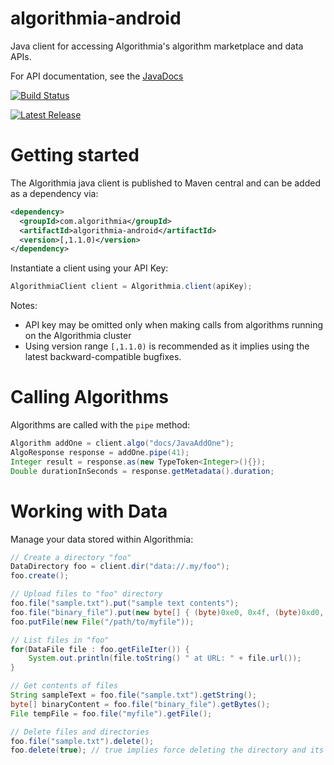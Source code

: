 algorithmia-android
================

Java client for accessing Algorithmia's algorithm marketplace and data APIs.

For API documentation, see the [JavaDocs](https://algorithmia.com/docs/lang/java)

[![Build Status](https://api.shippable.com/projects/557f23a8edd7f2c052184a2d/badge/master)](https://app.shippable.com/projects/557f23a8edd7f2c052184a2d)

[![Latest Release](https://img.shields.io/maven-central/v/com.algorithmia/algorithmia-client.svg)](http://repo1.maven.org/maven2/com/algorithmia/algorithmia-client/)

# Getting started

The Algorithmia java client is published to Maven central and can be added as a dependency via:

```xml
<dependency>
  <groupId>com.algorithmia</groupId>
  <artifactId>algorithmia-android</artifactId>
  <version>[,1.1.0)</version>
</dependency>
```

Instantiate a client using your API Key:

```java
AlgorithmiaClient client = Algorithmia.client(apiKey);
```

Notes:
- API key may be omitted only when making calls from algorithms running on the Algorithmia cluster
- Using version range `[,1.1.0)` is recommended as it implies using the latest backward-compatible bugfixes.

# Calling Algorithms

Algorithms are called with the `pipe` method:

```java
Algorithm addOne = client.algo("docs/JavaAddOne");
AlgoResponse response = addOne.pipe(41);
Integer result = response.as(new TypeToken<Integer>(){});
Double durationInSeconds = response.getMetadata().duration;
```

# Working with Data

Manage your data stored within Algorithmia:

```java
// Create a directory "foo"
DataDirectory foo = client.dir("data://.my/foo");
foo.create();

// Upload files to "foo" directory
foo.file("sample.txt").put("sample text contents");
foo.file("binary_file").put(new byte[] { (byte)0xe0, 0x4f, (byte)0xd0, 0x20 });
foo.putFile(new File("/path/to/myfile"));

// List files in "foo"
for(DataFile file : foo.getFileIter()) {
    System.out.println(file.toString() " at URL: " + file.url());
}

// Get contents of files
String sampleText = foo.file("sample.txt").getString();
byte[] binaryContent = foo.file("binary_file").getBytes();
File tempFile = foo.file("myfile").getFile();

// Delete files and directories
foo.file("sample.txt").delete();
foo.delete(true); // true implies force deleting the directory and its contents
```

